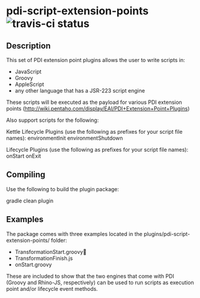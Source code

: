 pdi-script-extension-points ![travis-ci status](https://travis-ci.org/mattyb149/pdi-script-extension-points.svg?branch=master)
===========================

Description
--------------

This set of PDI extension point plugins allows the user to write scripts in:

- JavaScript
- Groovy
- AppleScript
- any other language that has a JSR-223 script engine

These scripts will be executed as the payload for various PDI extension points (http://wiki.pentaho.com/display/EAI/PDI+Extension+Point+Plugins)

Also support scripts for the following:

Kettle Lifecycle Plugins (use the following as prefixes for your script file names):
environmentInit
environmentShutdown

Lifecycle Plugins (use the following as prefixes for your script file names):
onStart
onExit



Compiling
--------------

Use the following to build the plugin package:

gradle clean plugin

Examples
--------------

The package comes with three examples located in the plugins/pdi-script-extension-points/ folder:
 - TransformationStart.groovy
 - TransformationFinish.js 
 - onStart.groovy

These are included to show that the two engines that come with PDI (Groovy and Rhino-JS, respectively) can be used to run scripts as execution point and/or lifecycle event methods.
